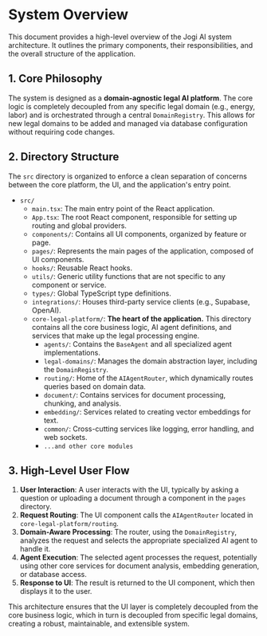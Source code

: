 # System Overview

This document provides a high-level overview of the Jogi AI system architecture. It outlines the primary components, their responsibilities, and the overall structure of the application.

## 1. Core Philosophy

The system is designed as a **domain-agnostic legal AI platform**. The core logic is completely decoupled from any specific legal domain (e.g., energy, labor) and is orchestrated through a central `DomainRegistry`. This allows for new legal domains to be added and managed via database configuration without requiring code changes.

## 2. Directory Structure

The `src` directory is organized to enforce a clean separation of concerns between the core platform, the UI, and the application's entry point.

-   `src/`
    -   `main.tsx`: The main entry point of the React application.
    -   `App.tsx`: The root React component, responsible for setting up routing and global providers.
    -   `components/`: Contains all UI components, organized by feature or page.
    -   `pages/`: Represents the main pages of the application, composed of UI components.
    -   `hooks/`: Reusable React hooks.
    -   `utils/`: Generic utility functions that are not specific to any component or service.
    -   `types/`: Global TypeScript type definitions.
    -   `integrations/`: Houses third-party service clients (e.g., Supabase, OpenAI).
    -   `core-legal-platform/`: **The heart of the application.** This directory contains all the core business logic, AI agent definitions, and services that make up the legal processing engine.
        -   `agents/`: Contains the `BaseAgent` and all specialized agent implementations.
        -   `legal-domains/`: Manages the domain abstraction layer, including the `DomainRegistry`.
        -   `routing/`: Home of the `AIAgentRouter`, which dynamically routes queries based on domain data.
        -   `document/`: Contains services for document processing, chunking, and analysis.
        -   `embedding/`: Services related to creating vector embeddings for text.
        -   `common/`: Cross-cutting services like logging, error handling, and web sockets.
        -   `...and other core modules`

## 3. High-Level User Flow

1.  **User Interaction**: A user interacts with the UI, typically by asking a question or uploading a document through a component in the `pages` directory.
2.  **Request Routing**: The UI component calls the `AIAgentRouter` located in `core-legal-platform/routing`.
3.  **Domain-Aware Processing**: The router, using the `DomainRegistry`, analyzes the request and selects the appropriate specialized AI agent to handle it.
4.  **Agent Execution**: The selected agent processes the request, potentially using other core services for document analysis, embedding generation, or database access.
5.  **Response to UI**: The result is returned to the UI component, which then displays it to the user.

This architecture ensures that the UI layer is completely decoupled from the core business logic, which in turn is decoupled from specific legal domains, creating a robust, maintainable, and extensible system. 